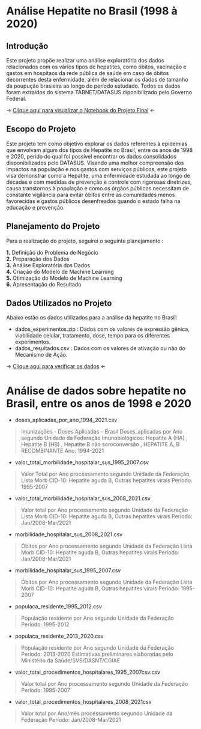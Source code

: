 
# Análise Hepatite no Brasil (1998 à 2020)


## Introdução
Este projeto propõe realizar uma análise exploratória dos dados relacionados com os vários tipos de hepatites, como óbitos, vacinação e gastos em hospitaos da rede pública de saúde em caso de óbitos decorrentes desta enfermidade, além de relacionar os dados de tamanho da poupução brasieira ao longo do período estudado. Todos os dados foram extraídos do sistema TABNET/DATASUS diponibilizado pelo Governo Federal.

-> [Clique aqui para visualizar o Notebook do Projeto Final](https://github.com/LucasAlbFar/analise_dados_hepatite_brasil/blob/main/notebooks/main.ipynb) <-

## Escopo do Projeto
Este projeto tem como objetivo explorar os dados referentes à epidemias que envolvam algum dos tipos de Hepatite no Brasil, entre os anos de 1998 e 2020, perído do qual foi possível encontrar os dados consolidados disponibilizados pelo DATASUS. 
Visando uma melhor compreensão dos impactos na população e nos gastos com serviços públicos, este projeto visa demonstrar como a Hepatite, uma enfermidade estudada ao longo de décadas e com medidas de prevenção e controle com rigorosas diretrizes, causa transtornos à população e como os órgãos públicos necessitam de constante vigilância para evitar óbitos entre as comunidades menos favorecidas e gastos públicos desenfreados quando o estado falha na educação e prevenção.

## Planejamento do Projeto

Para a realização do projeto, seguirei o seguinte planejamento :

<b> 1.</b> Definição do Problema de Negócio </br>
<b> 2.</b> Preparação dos Dados </br>
<b> 3.</b> Análise Exploratória dos Dados </br>
<b> 4.</b> Criação do Modelo de Machine Learning </br>
<b> 5.</b> Otimização do Modelo de Machine Learning </br>
<b> 6.</b> Apresentação do Resultado </br>

## Dados Utilizados no Projeto

Abaixo estão os dados utilizados para a análise da hepatite no Brasil:

- dados_experimentos.zip : Dados com os valores de expressão gênica, viabilidade celular, tratamento, dose, tempo para os diferentes experimentos.
- dados_resultados.csv   : Dados com os valores de ativação ou não do Mecanismo de Ação.

-> [Clique aqui para verificar os dados](https://github.com/LucasAlbFar/analise_dados_hepatite_brasil/tree/main/dados) <-


















# Análise de dados sobre hepatite no Brasil, entre os anos de 1998 e 2020

* doses_aplicadas_por_ano_1994_2021.csv
>Imunizações - Doses Aplicadas - Brasil
Doses_aplicadas por Ano segundo Unidade da Federação
Imunobiológicos: Hepatite A (HA) , Hepatite B (HB) , Hepatite B não soroconversão , HEPATITE A, B RECOMBINANTE
Ano: 1994-2021


* valor_total_morbilidade_hospitalar_sus_1995_2007.csv
>Valor Total por Ano processamento segundo Unidade da Federação
Lista Morb CID-10: Hepatite aguda B, Outras hepatites virais
Período: 1995-2007


* valor_total_morbilidade_hospitalar_sus_2008_2021.csv
>Valor total por Ano processamento segundo Unidade da Federação
Lista Morb CID-10: Hepatite aguda B, Outras hepatites virais
Período: Jan/2008-Mar/2021


* morbilidade_hospitalar_sus_2008_2021.csv
>Óbitos por Ano processamento segundo Unidade da Federação
Lista Morb CID-10: Hepatite aguda B, Outras hepatites virais
Período: Jan/2008-Mar/2021


* morbilidade_hospitalar_sus_1995_2007.csv
>Óbitos por Ano processamento segundo Unidade da Federação
Lista Morb CID-10: Hepatite aguda B, Outras hepatites virais
Período: 1995-2007


* populaca_residente_1995_2012.csv
>População residente por Ano segundo Unidade da Federação
Período: 1995-2012


* populaca_residente_2013_2020.csv
>População residente por Ano segundo Unidade da Federação
Período: 2013-2020
Estimativas preliminares elaboradas pelo Ministério da Saúde/SVS/DASNT/CGIAE


* valor_total_procedimentos_hospitalares_1995_2007csv.csv
>Valor total por Ano processamento segundo Unidade da Federação
Período: 1995-2007


* valor_total_procedimentos_hospitalares_2008_2021csv
>Valor total por Ano/mês processamento segundo Unidade da Federação
Período: Jan/2008-Mar/2021
